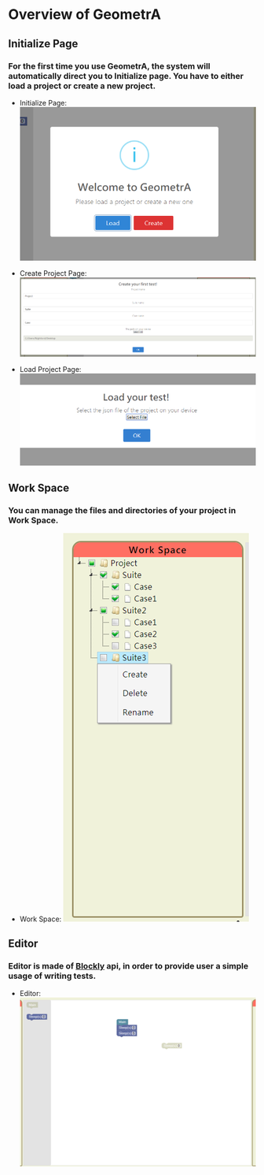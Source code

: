 # Overview of GeometrA

## Initialize Page
### For the first time you use GeometrA, the system will automatically direct you to Initialize page. You have to either **load a project** or **create a new project**.

- Initialize Page:
![](/docs/pic/Initialize.PNG)

- Create Project Page:
![](/docs/pic/Create.PNG)

- Load Project Page:
![](/docs/pic/Load.PNG)

## Work Space
### You can manage the files and directories of your project in Work Space.

- Work Space:
![](/docs/pic/WorkSpace.PNG)

## Editor
### Editor is made of [Blockly](https://developers.google.com/blockly/) api, in order to provide user a simple usage of writing tests.

- Editor:
![](/docs/pic/Editor.PNG)
